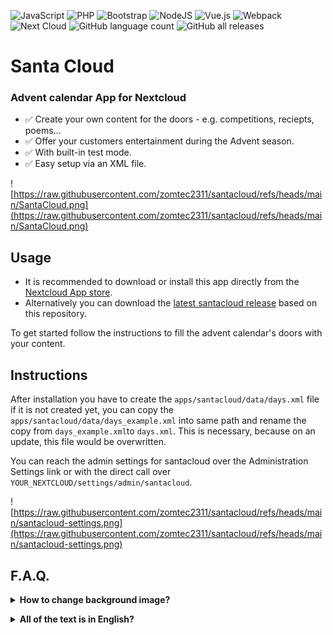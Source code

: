 ![JavaScript](https://img.shields.io/badge/javascript-%23323330.svg?logo=javascript&logoColor=%23F7DF1E) ![PHP](https://img.shields.io/badge/php-%23777BB4.svg?logo=php&logoColor=white) ![Bootstrap](https://img.shields.io/badge/bootstrap-%23563D7C.svg?logo=bootstrap&logoColor=white) ![NodeJS](https://img.shields.io/badge/node.js-6DA55F?logo=node.js&logoColor=white) ![Vue.js](https://img.shields.io/badge/vuejs-%2335495e.svg?logo=vuedotjs&logoColor=%234FC08D) ![Webpack](https://img.shields.io/badge/webpack-%238DD6F9.svg?logo=webpack&logoColor=black) ![Next Cloud](https://img.shields.io/badge/Next%20Cloud-0B94DE?logo=nextcloud&logoColor=white) ![GitHub language count](https://img.shields.io/github/languages/count/zomtec2311/santacloud) ![GitHub all releases](https://img.shields.io/github/downloads/zomtec2311/santacloud/total?logo=github)
# Santa Cloud

### Advent calendar App for Nextcloud

- ✅ Create your own content for the doors - e.g. competitions, reciepts, poems...
- ✅ Offer your customers entertainment during the Advent season.
- ✅ With built-in test mode.
- ✅ Easy setup via an XML file.

![https://raw.githubusercontent.com/zomtec2311/santacloud/refs/heads/main/SantaCloud.png](https://raw.githubusercontent.com/zomtec2311/santacloud/refs/heads/main/SantaCloud.png)​

## Usage

- It is recommended to download or install this app directly from the [Nextcloud App store](https://apps.nextcloud.com/apps/santacloud).
- Alternatively you can download the [latest santacloud release](https://github.com/zomtec2311/santacloud/releases) based on this repository.

To get started follow the instructions to fill the advent calendar's doors with your content.

## Instructions
After installation you have to create the `apps/santacloud/data/days.xml` file if it is not created yet, you can copy the `apps/santacloud/data/days_example.xml` into same path and rename the copy from `days_example.xml`to `days.xml`. This is necessary, because on an update, this file would be overwritten.

You can reach the admin settings for santacloud over the Administration Settings link or with the direct call over `YOUR_NEXTCLOUD/settings/admin/santacloud`.

![https://raw.githubusercontent.com/zomtec2311/santacloud/refs/heads/main/santacloud-settings.png](https://raw.githubusercontent.com/zomtec2311/santacloud/refs/heads/main/santacloud-settings.png)

## F.A.Q.

<details>
  <summary><b>How to change background image?</b></summary>

Take an image of your choice jpg-format and save as <code>background.jpg</code> into folder <code>apps/santacloud/img/</code>.

If you want to take another format, you also have to edit <code>css/santacloud-main.css</code> about line 22

```
.cards-wrapper {
background-image: url('../img/background.jpg');
background-size: 100% 100%;
max-width: 800px;
padding: 48px;
}
```

and don't forget to clean up browser cache</details> 

<details>
  <summary><b>All of the text is in English?</b></summary>
	Maybe your language files are missing.
  
  You might want to help translating the app to new languages or report errors in existing translations. So feel free and send me translations.
</details>
